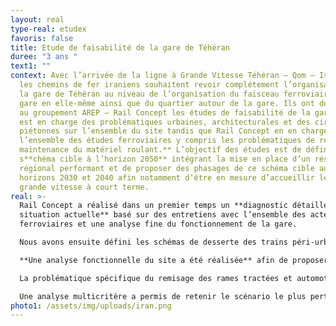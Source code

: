 ```yaml
---
layout: real
type-real: etudex
favoris: false
title: Etude de faisabilité de la gare de Téhéran
duree: "3 ans "
text1: ""
context: Avec l’arrivée de la ligne à Grande Vitesse Téhéran – Qom – Ispahan,
  les chemins de fer iraniens souhaitent revoir complétement l’organisation de
  la gare de Téhéran au niveau de l’organisation du faisceau ferroviaire, de la
  gare en elle-même ainsi que du quartier autour de la gare. Ils ont donc confié
  au groupement AREP – Rail Concept les études de faisabilité de la gare. AREP
  est en charge des problématiques urbaines, architecturales et des circulations
  piétonnes sur l’ensemble du site tandis que Rail Concept en en charge d**e
  l’ensemble des études ferroviaires y compris les problématiques de remisage et
  maintenance du matériel roulant.** L’objectif des études est de définir un
  s**chéma cible à l’horizon 2050** intégrant la mise en place d’un réseau
  régional performant et de proposer des phasages de ce schéma cible aux
  horizons 2030 et 2040 afin notamment d’être en mesure d’accueillir le trafic à
  grande vitesse à court terme.
real: >-
  Rail Concept a réalisé dans un premier temps un **diagnostic détaillé de la
  situation actuelle** basé sur des entretiens avec l’ensemble des acteurs
  ferroviaires et une analyse fine du fonctionnement de la gare. 

  Nous avons ensuite défini les schémas de desserte des trains péri-urbains, régionaux et grandes lignes avec notamment la mise en place de deux lignes de RER entre Téhéran et les principales agglomérations situées à proximité.

  **Une analyse fonctionnelle du site a été réalisée** afin de proposer différents scénarios d’ajustement du plan de voie de la gare à l’horizon 2050. 

  La problématique spécifique du remisage des rames tractées et automotrices a été traitée. En particulier le fait de remodeler entièrement le plan de gare a été mis à profit pour **repenser l’organisation de la maintenance du matériel roulant** et sa répartition entre les différents sites de Téhéran.

  Une analyse multicritère a permis de retenir le scénario le plus pertinent. Ce dernier a ensuite été optimisé e**n termes d’insertion et de tracé** afin de minimiser son impact sur les infrastructures existantes. Le plan transport proposé à l’horizon 2050 a été modélisé afin de s’assurer de la robustesse de la solution proposée, via notamment l’analyse des marges à voie libre.
photo1: /assets/img/uploads/iran.png
---
```

